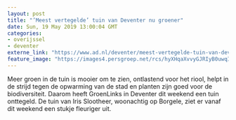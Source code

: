 ```yaml
---
layout: post
title: "’Meest vertegelde’ tuin van Deventer nu groener"
date: Sun, 19 May 2019 13:00:04 GMT
categories: 
- overijssel 
- deventer 
externe_link: "https://www.ad.nl/deventer/meest-vertegelde-tuin-van-deventer-nu-groener~a2c214cc/"
feature_image: "https://images4.persgroep.net/rcs/hyXHqaXvvyGJRIyB0uwqIzjo7MM/diocontent/148742198/_fitwidth/400/?appId=21791a8992982cd8da851550a453bd7f&quality=0.7"
---
```


Meer groen in de tuin is mooier om te zien, ontlastend voor het riool, helpt in de strijd tegen de opwarming van de stad en planten zijn goed voor de biodiversiteit.  Daarom  heeft GroenLinks in Deventer dit weekend een tuin onttegeld. De tuin van Iris Slootheer, woonachtig op Borgele, ziet er vanaf dit weekend een stukje fleuriger uit.

